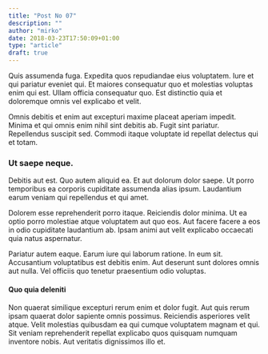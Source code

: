 ```yaml
---
title: "Post No 07"
description: ""
author: "mirko"
date: 2018-03-23T17:50:09+01:00
type: "article"
draft: true
---
```


Quis assumenda fuga. Expedita quos repudiandae eius voluptatem. Iure et qui pariatur eveniet qui. Et maiores consequatur quo et molestias voluptas enim qui est. Ullam officia consequatur quo. Est distinctio quia et doloremque omnis vel explicabo et velit.
 
Omnis debitis et enim aut excepturi maxime placeat aperiam impedit. Minima et qui omnis enim nihil sint debitis ab. Fugit sint pariatur. Repellendus suscipit sed. Commodi itaque voluptate id repellat delectus qui et totam.

### Ut saepe neque.
 
Debitis aut est. Quo autem aliquid ea. Et aut dolorum dolor saepe. Ut porro temporibus ea corporis cupiditate assumenda alias ipsum. Laudantium earum veniam qui repellendus et qui amet.

Dolorem esse reprehenderit porro itaque. Reiciendis dolor minima. Ut ea optio porro molestiae atque voluptatem aut quo eos. Aut facere facere a eos in odio cupiditate laudantium ab. Ipsam animi aut velit explicabo occaecati quia natus aspernatur.
 
Pariatur autem eaque. Earum iure qui laborum ratione. In eum sit. Accusantium voluptatibus est debitis enim. Aut deserunt sunt dolores omnis aut nulla. Vel officiis quo tenetur praesentium odio voluptas.

#### Quo quia deleniti
 
Non quaerat similique excepturi rerum enim et dolor fugit. Aut quis rerum ipsam quaerat dolor sapiente omnis possimus. Reiciendis asperiores velit atque. Velit molestias quibusdam ea qui cumque voluptatem magnam et qui. Sit veniam reprehenderit repellat explicabo quos quisquam numquam inventore nobis. Aut veritatis dignissimos illo et.